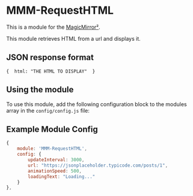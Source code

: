 # MMM-RequestHTML

This is a module for the [MagicMirror²](https://github.com/MichMich/MagicMirror/).

This module retrieves HTML from a url and displays it.

## JSON response format
```
{  html: "THE HTML TO DISPLAY"  }
```

## Using the module

To use this module, add the following configuration block to the modules array in the `config/config.js` file:

## Example Module Config
```javascript
{
	module: 'MMM-RequestHTML',
	config: {
		updateInterval: 3000,
		url: "https://jsonplaceholder.typicode.com/posts/1",
		animationSpeed: 500,
		loadingText: "Loading..."
	}
},
```

